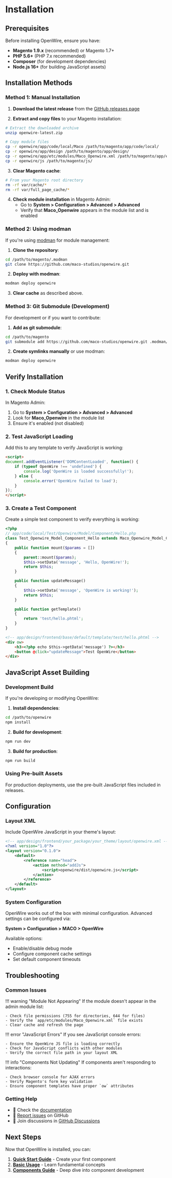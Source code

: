 # Installation

## Prerequisites

Before installing OpenWire, ensure you have:

- **Magento 1.9.x** (recommended) or Magento 1.7+
- **PHP 5.6+** (PHP 7.x recommended)
- **Composer** (for development dependencies)
- **Node.js 16+** (for building JavaScript assets)

## Installation Methods

### Method 1: Manual Installation

1. **Download the latest release** from the [GitHub releases page](https://github.com/maco-studios/openwire/releases)

2. **Extract and copy files** to your Magento installation:

```bash
# Extract the downloaded archive
unzip openwire-latest.zip

# Copy module files
cp -r openwire/app/code/local/Maco /path/to/magento/app/code/local/
cp -r openwire/app/design /path/to/magento/app/design/
cp -r openwire/app/etc/modules/Maco_Openwire.xml /path/to/magento/app/etc/modules/
cp -r openwire/js /path/to/magento/js/
```

3. **Clear Magento cache**:

```bash
# From your Magento root directory
rm -rf var/cache/*
rm -rf var/full_page_cache/*
```

4. **Check module installation** in Magento Admin:
   - Go to **System > Configuration > Advanced > Advanced**
   - Verify that **Maco_Openwire** appears in the module list and is enabled

### Method 2: Using modman

If you're using [modman](https://github.com/colinmollenhour/modman) for module management:

1. **Clone the repository**:

```bash
cd /path/to/magento/.modman
git clone https://github.com/maco-studios/openwire.git
```

2. **Deploy with modman**:

```bash
modman deploy openwire
```

3. **Clear cache** as described above.

### Method 3: Git Submodule (Development)

For development or if you want to contribute:

1. **Add as git submodule**:

```bash
cd /path/to/magento
git submodule add https://github.com/maco-studios/openwire.git .modman/openwire
```

2. **Create symlinks manually** or use modman:

```bash
modman deploy openwire
```

## Verify Installation

### 1. Check Module Status

In Magento Admin:

1. Go to **System > Configuration > Advanced > Advanced**
2. Look for **Maco_Openwire** in the module list
3. Ensure it's enabled (not disabled)

### 2. Test JavaScript Loading

Add this to any template to verify JavaScript is working:

```html
<script>
document.addEventListener('DOMContentLoaded', function() {
    if (typeof OpenWire !== 'undefined') {
        console.log('OpenWire is loaded successfully!');
    } else {
        console.error('OpenWire failed to load');
    }
});
</script>
```

### 3. Create a Test Component

Create a simple test component to verify everything is working:

```php
<?php
// app/code/local/Test/Openwire/Model/Component/Hello.php
class Test_Openwire_Model_Component_Hello extends Maco_Openwire_Model_Component
{
    public function mount($params = [])
    {
        parent::mount($params);
        $this->setData('message', 'Hello, OpenWire!');
        return $this;
    }

    public function updateMessage()
    {
        $this->setData('message', 'OpenWire is working!');
        return $this;
    }

    public function getTemplate()
    {
        return 'test/hello.phtml';
    }
}
```

```html
<!-- app/design/frontend/base/default/template/test/hello.phtml -->
<div ow>
    <h3><?php echo $this->getData('message') ?></h3>
    <button @click="updateMessage">Test OpenWire</button>
</div>
```

## JavaScript Asset Building

### Development Build

If you're developing or modifying OpenWire:

1. **Install dependencies**:

```bash
cd /path/to/openwire
npm install
```

2. **Build for development**:

```bash
npm run dev
```

3. **Build for production**:

```bash
npm run build
```

### Using Pre-built Assets

For production deployments, use the pre-built JavaScript files included in releases.

## Configuration

### Layout XML

Include OpenWire JavaScript in your theme's layout:

```xml
<!-- app/design/frontend/your_package/your_theme/layout/openwire.xml -->
<?xml version="1.0"?>
<layout version="0.1.0">
    <default>
        <reference name="head">
            <action method="addJs">
                <script>openwire/dist/openwire.js</script>
            </action>
        </reference>
    </default>
</layout>
```

### System Configuration

OpenWire works out of the box with minimal configuration. Advanced settings can be configured via:

**System > Configuration > MACO > OpenWire**

Available options:
- Enable/disable debug mode
- Configure component cache settings
- Set default component timeouts

## Troubleshooting

### Common Issues

!!! warning "Module Not Appearing"
    If the module doesn't appear in the admin module list:

    - Check file permissions (755 for directories, 644 for files)
    - Verify the `app/etc/modules/Maco_Openwire.xml` file exists
    - Clear cache and refresh the page

!!! error "JavaScript Errors"
    If you see JavaScript console errors:

    - Ensure the OpenWire JS file is loading correctly
    - Check for JavaScript conflicts with other modules
    - Verify the correct file path in your layout XML

!!! info "Components Not Updating"
    If components aren't responding to interactions:

    - Check browser console for AJAX errors
    - Verify Magento's form key validation
    - Ensure component templates have proper `ow` attributes

### Getting Help

- 📖 Check the [documentation](../guide/components.md)
- 🐛 [Report issues](https://github.com/maco-studios/openwire/issues) on GitHub
- 💬 Join discussions in [GitHub Discussions](https://github.com/maco-studios/openwire/discussions)

## Next Steps

Now that OpenWire is installed, you can:

1. **[Quick Start Guide](quick-start.md)** - Create your first component
2. **[Basic Usage](basic-usage.md)** - Learn fundamental concepts
3. **[Components Guide](../guide/components.md)** - Deep dive into component development
